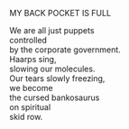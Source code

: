 MY BACK POCKET IS FULL  

We are all just puppets  
controlled  
by the corporate government.  
Haarps sing,  
slowing our molecules.  
Our tears slowly freezing,  
we become  
the cursed bankosaurus  
on spiritual  
skid 
row. 

